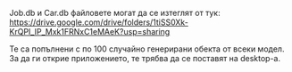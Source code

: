 Job.db и Car.db файловете могат да се изтеглят от тук: https://drive.google.com/drive/folders/1tiSS0Xk-KrQPI_IP_Mxk1FRNxC1eMAeK?usp=sharing

Те са попълнени с по 100 случайно генерирани обекта от всеки модел. За да ги открие приложението, те трябва да се поставят на desktop-а.
